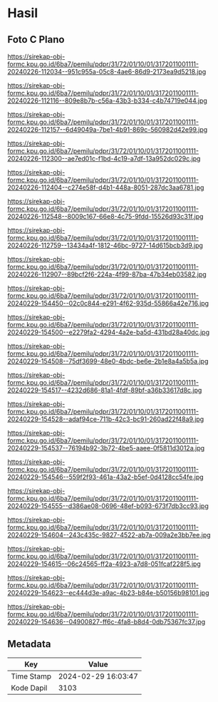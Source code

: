 # Hasil

## Foto C Plano

https://sirekap-obj-formc.kpu.go.id/6ba7/pemilu/pdpr/31/72/01/10/01/3172011001111-20240226-112034--951c955a-05c8-4ae6-86d9-2173ea9d5218.jpg

https://sirekap-obj-formc.kpu.go.id/6ba7/pemilu/pdpr/31/72/01/10/01/3172011001111-20240226-112116--809e8b7b-c56a-43b3-b334-c4b74719e044.jpg

https://sirekap-obj-formc.kpu.go.id/6ba7/pemilu/pdpr/31/72/01/10/01/3172011001111-20240226-112157--6d49049a-7be1-4b91-869c-560982d42e99.jpg

https://sirekap-obj-formc.kpu.go.id/6ba7/pemilu/pdpr/31/72/01/10/01/3172011001111-20240226-112300--ae7ed01c-f1bd-4c19-a7df-13a952dc029c.jpg

https://sirekap-obj-formc.kpu.go.id/6ba7/pemilu/pdpr/31/72/01/10/01/3172011001111-20240226-112404--c274e58f-d4b1-448a-8051-287dc3aa6781.jpg

https://sirekap-obj-formc.kpu.go.id/6ba7/pemilu/pdpr/31/72/01/10/01/3172011001111-20240226-112548--8009c167-66e8-4c75-9fdd-15526d93c31f.jpg

https://sirekap-obj-formc.kpu.go.id/6ba7/pemilu/pdpr/31/72/01/10/01/3172011001111-20240226-112759--13434a4f-1812-46bc-9727-14d615bcb3d9.jpg

https://sirekap-obj-formc.kpu.go.id/6ba7/pemilu/pdpr/31/72/01/10/01/3172011001111-20240226-112907--89bcf2f6-224a-4f99-87ba-47b34eb03582.jpg

https://sirekap-obj-formc.kpu.go.id/6ba7/pemilu/pdpr/31/72/01/10/01/3172011001111-20240229-154450--02c0c844-e291-4f62-935d-55866a42e716.jpg

https://sirekap-obj-formc.kpu.go.id/6ba7/pemilu/pdpr/31/72/01/10/01/3172011001111-20240229-154500--e2279fa2-4294-4a2e-ba5d-431bd28a40dc.jpg

https://sirekap-obj-formc.kpu.go.id/6ba7/pemilu/pdpr/31/72/01/10/01/3172011001111-20240229-154508--75df3699-48e0-4bdc-be6e-2b1e8a4a5b5a.jpg

https://sirekap-obj-formc.kpu.go.id/6ba7/pemilu/pdpr/31/72/01/10/01/3172011001111-20240229-154517--4232d686-81a1-4fdf-89bf-a36b33617d8c.jpg

https://sirekap-obj-formc.kpu.go.id/6ba7/pemilu/pdpr/31/72/01/10/01/3172011001111-20240229-154528--adaf94ce-711b-42c3-bc91-260ad22f48a9.jpg

https://sirekap-obj-formc.kpu.go.id/6ba7/pemilu/pdpr/31/72/01/10/01/3172011001111-20240229-154537--76194b92-3b72-4be5-aaee-0f5811d3012a.jpg

https://sirekap-obj-formc.kpu.go.id/6ba7/pemilu/pdpr/31/72/01/10/01/3172011001111-20240229-154546--559f2f93-461a-43a2-b5ef-0d4128cc54fe.jpg

https://sirekap-obj-formc.kpu.go.id/6ba7/pemilu/pdpr/31/72/01/10/01/3172011001111-20240229-154555--d386ae08-0696-48ef-b093-673f7db3cc93.jpg

https://sirekap-obj-formc.kpu.go.id/6ba7/pemilu/pdpr/31/72/01/10/01/3172011001111-20240229-154604--243c435c-9827-4522-ab7a-009a2e3bb7ee.jpg

https://sirekap-obj-formc.kpu.go.id/6ba7/pemilu/pdpr/31/72/01/10/01/3172011001111-20240229-154615--06c24565-ff2a-4923-a7d8-051fcaf228f5.jpg

https://sirekap-obj-formc.kpu.go.id/6ba7/pemilu/pdpr/31/72/01/10/01/3172011001111-20240229-154623--ec444d3e-a9ac-4b23-b84e-b50156b98101.jpg

https://sirekap-obj-formc.kpu.go.id/6ba7/pemilu/pdpr/31/72/01/10/01/3172011001111-20240229-154636--04900827-ff6c-4fa8-b8d4-0db75367fc37.jpg


## Metadata

| Key        | Value               |
| ---------- | ------------------- |
| Time Stamp | 2024-02-29 16:03:47 |
| Kode Dapil | 3103                |



